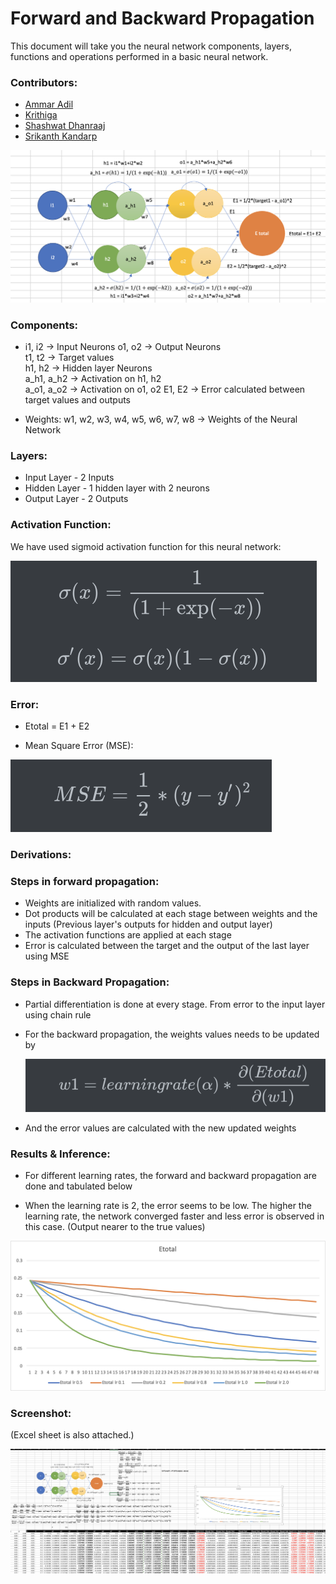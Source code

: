 # Forward and Backward Propagation

This document will take you the neural network components, layers, functions and operations performed in a basic neural network.

### Contributors:
* [Ammar Adil](https://github.com/adilsammar)
* [Krithiga](https://github.com/BottleSpink)
* [Shashwat Dhanraaj](https://github.com/sdhanraaj12)
* [Srikanth Kandarp](https://github.com/Srikanth-Kandarp)

![Network Architecture](./assets/network_arch.png)

### Components:
* i1, i2 -> Input Neurons
   o1, o2 -> Output Neurons  
   t1, t2 -> Target values    
   h1, h2 -> Hidden layer Neurons  
   a_h1, a_h2 -> Activation on h1, h2       
   a_o1, a_o2  -> Activation on o1, o2 
   E1, E2 -> Error calculated between target values and outputs 

* Weights: w1, w2, w3, w4, w5, w6, w7, w8 -> Weights of the Neural Network

### Layers:

* Input Layer  - 2 Inputs
* Hidden Layer - 1 hidden layer with 2 neurons
* Output Layer - 2 Outputs

### Activation Function:

We have used sigmoid activation function for this neural network:

![Sigmoid and Sigmoid Derivation](./assets/Activation.png)

### Error:

* Etotal = E1 + E2 

* Mean Square Error (MSE): 

![MSE](./assets/MSE.png)

### Derivations:

### Steps in forward propagation:

* Weights are initialized with random values. 
* Dot products will be calculated at each stage between weights and the inputs (Previous layer's outputs for hidden and output layer)
* The activation functions are applied at each stage
* Error is calculated between the target and the output of the last layer using MSE

### Steps in Backward Propagation:

* Partial differentiation is done at every stage. From error to the input layer using chain rule

* For the backward propagation, the weights values needs to be updated by 

   ![Weights](./assets/WeightsUpdation.png)
   
* And the error values are calculated with the new updated weights

### Results & Inference:

* For different learning rates, the forward and backward propagation are done and tabulated below

* When the learning rate is 2, the error seems to be low. The higher the learning rate, the network converged faster and less error is observed in this case. (Output nearer to the true values)

![](./assets/Learning_Rate_Variations.png)

### Screenshot:

(Excel sheet is also attached.)

![Screenshot](./assets/Excel_Screenshot.png)
